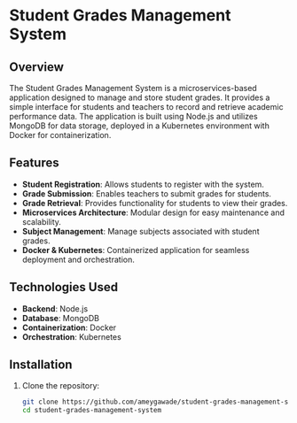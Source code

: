 # Student Grades Management System

## Overview

The Student Grades Management System is a microservices-based application designed to manage and store student grades. It provides a simple interface for students and teachers to record and retrieve academic performance data. The application is built using Node.js and utilizes MongoDB for data storage, deployed in a Kubernetes environment with Docker for containerization.

## Features

- **Student Registration**: Allows students to register with the system.
- **Grade Submission**: Enables teachers to submit grades for students.
- **Grade Retrieval**: Provides functionality for students to view their grades.
- **Microservices Architecture**: Modular design for easy maintenance and scalability.
- **Subject Management**: Manage subjects associated with student grades.
- **Docker & Kubernetes**: Containerized application for seamless deployment and orchestration.

## Technologies Used

- **Backend**: Node.js
- **Database**: MongoDB
- **Containerization**: Docker
- **Orchestration**: Kubernetes

## Installation

1. Clone the repository:
   ```bash
   git clone https://github.com/ameygawade/student-grades-management-system.git
   cd student-grades-management-system
